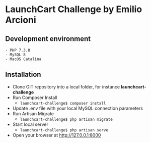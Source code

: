 # LaunchCart Challenge by Emilio Arcioni

## Development environment
    - PHP 7.3.8
    - MySQL 8
    - MacOS Catalina

## Installation

- Clone GIT repository into a local folder, for instance **launchcart-challenge**
- Run Composer Install
    - <code>launchcart-challenge$ composer install</code>
- Update .env file with your local MySQL connection parameters
- Run Artisan Migrate
    - <code>launchcart-challenge$ php artisan migrate</code>
- Start local server
    - <code>launchcart-challenge$ php artisan serve</code>
- Open your browser at http://127.0.0.1:8000